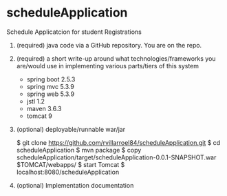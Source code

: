 # scheduleApplication
Schedule Applicatcion for student Registrations


1.	(required) java code via a GitHub repository.
    You are on the repo.
2.	(required) a short write-up around what technologies/frameworks you are/would use in implementing various parts/tiers of this system
     - spring boot 2.5.3
     - spring mvc 5.3.9
     - spring web 5.3.9
     - jstl 1.2
     - maven 3.6.3
     - tomcat 9
3.	(optional) deployable/runnable war/jar

    $ git clone https://github.com/rvillarroel84/scheduleApplication.git
    $ cd scheduleApplication
    $ mvn package
    $ copy scheduleApplication/target/scheduleApplication-0.0.1-SNAPSHOT.war $TOMCAT/webapps/
    $ start Tomcat
    $ localhost:8080/scheduleApplication
  

4.	(optional) Implementation documentation

 
  
